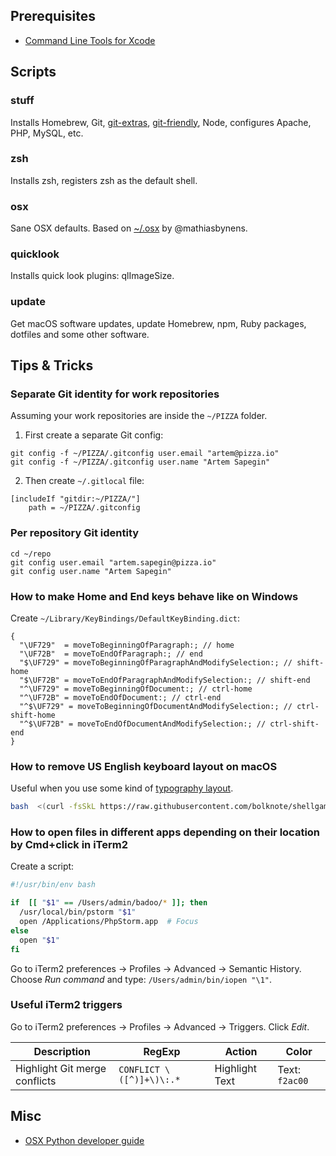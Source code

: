## Prerequisites

- [Command Line Tools for Xcode](https://developer.apple.com/downloads)

## Scripts

### stuff

Installs Homebrew, Git, [git-extras](https://github.com/tj/git-extras), [git-friendly](https://github.com/jamiew/git-friendly), Node, configures Apache, PHP, MySQL, etc.

### zsh

Installs zsh, registers zsh as the default shell.

### osx

Sane OSX defaults. Based on [~/.osx](https://github.com/mathiasbynens/dotfiles/blob/master/.macos) by @mathiasbynens.

### quicklook

Installs quick look plugins: qlImageSize.

### update

Get macOS software updates, update Homebrew, npm, Ruby packages, dotfiles and some other software.

## Tips & Tricks

### Separate Git identity for work repositories

Assuming your work repositories are inside the `~/PIZZA` folder.

1. First create a separate Git config:

```
git config -f ~/PIZZA/.gitconfig user.email "artem@pizza.io"
git config -f ~/PIZZA/.gitconfig user.name "Artem Sapegin"
```

2. Then create `~/.gitlocal` file:

```
[includeIf "gitdir:~/PIZZA/"]
    path = ~/PIZZA/.gitconfig
```

### Per repository Git identity

```
cd ~/repo
git config user.email "artem.sapegin@pizza.io"
git config user.name "Artem Sapegin"
```

### How to make Home and End keys behave like on Windows

Create `~/Library/KeyBindings/DefaultKeyBinding.dict`:

```
{
  "\UF729"  = moveToBeginningOfParagraph:; // home
  "\UF72B"  = moveToEndOfParagraph:; // end
  "$\UF729" = moveToBeginningOfParagraphAndModifySelection:; // shift-home
  "$\UF72B" = moveToEndOfParagraphAndModifySelection:; // shift-end
  "^\UF729" = moveToBeginningOfDocument:; // ctrl-home
  "^\UF72B" = moveToEndOfDocument:; // ctrl-end
  "^$\UF729" = moveToBeginningOfDocumentAndModifySelection:; // ctrl-shift-home
  "^$\UF72B" = moveToEndOfDocumentAndModifySelection:; // ctrl-shift-end
}
```

### How to remove US English keyboard layout on macOS

Useful when you use some kind of [typography layout](http://ilyabirman.ru/projects/typography-layout/).

```bash
bash  <(curl -fsSkL https://raw.githubusercontent.com/bolknote/shellgames/master/us_layout_remover.sh)
```

### How to open files in different apps depending on their location by Cmd+click in iTerm2

Create a script:

```bash
#!/usr/bin/env bash

if  [[ "$1" == /Users/admin/badoo/* ]]; then
  /usr/local/bin/pstorm "$1"
  open /Applications/PhpStorm.app  # Focus
else
  open "$1"
fi
```

Go to iTerm2 preferences → Profiles → Advanced → Semantic History. Choose _Run command_ and type: `/Users/admin/bin/iopen "\1"`.

### Useful iTerm2 triggers

Go to iTerm2 preferences → Profiles → Advanced → Triggers. Click _Edit_.

| Description | RegExp | Action | Color |
| --- | --- | --- | --- |
| Highlight Git merge conflicts | `CONFLICT \([^)]+\)\:.*` | Highlight Text | Text: `f2ac00` |

## Misc

- [OSX Python developer guide](https://gist.github.com/stefanfoulis/902296)
